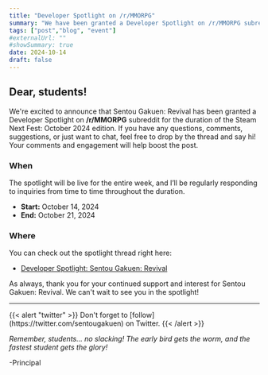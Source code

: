 ```yaml
---
title: "Developer Spotlight on /r/MMORPG"
summary: "We have been granted a Developer Spotlight on /r/MMORPG subreddit for the duration of the Steam Next Fest: October 2024 edition."
tags: ["post","blog", "event"]
#externalUrl: ""
#showSummary: true
date: 2024-10-14
draft: false
---
```


## Dear, students!
We're excited to announce that Sentou Gakuen: Revival has been granted a Developer Spotlight on **/r/MMORPG** subreddit for the duration of the Steam Next Fest: October 2024 edition. If you have any questions, comments, suggestions, or just want to chat, feel free to drop by the thread and say hi! Your comments and engagement will help boost the post.

### When
The spotlight will be live for the entire week, and I’ll be regularly responding to inquiries from time to time throughout the duration.
- **Start:** October 14, 2024
- **End:** October 21, 2024

### Where
You can check out the spotlight thread right here:
- [Developer Spotlight: Sentou Gakuen: Revival](https://www.reddit.com/r/MMORPG/comments/1g3e1pt/online_interactive_visual_novel_sentou_gakuen/)

As always, thank you for your continued support and interest for Sentou Gakuen: Revival. We can't wait to see you in the spotlight!

<hr>
{{< alert "twitter" >}}
Don't forget to [follow](https://twitter.com/sentougakuen) on Twitter.
{{< /alert >}}

*Remember, students... no slacking! The early bird gets the worm, and the fastest student gets the glory!*

-Principal
